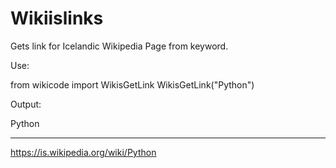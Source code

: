 # Wikiislinks
Gets link for Icelandic Wikipedia Page from keyword.

Use:

from wikicode import WikisGetLink
WikisGetLink("Python")

Output:

Python
_________
https://is.wikipedia.org/wiki/Python

